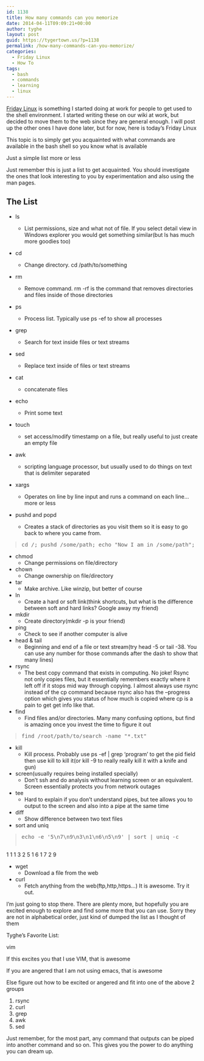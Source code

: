 ```yaml
---
id: 1138
title: How many commands can you memorize
date: 2014-04-11T09:09:21+00:00
author: tyghe
layout: post
guid: https://tygertown.us/?p=1138
permalink: /how-many-commands-can-you-memorize/
categories:
  - Friday Linux
  - How To
tags:
  - bash
  - commands
  - learning
  - linux
---
```

[Friday Linux](https://tygertown.us/category/friday-linux/http:// "Friday Linux Category") is something I started doing at work for people to get used to the shell environment. I started writing these on our wiki at work, but decided to move them to the web since they are general enough. I will post up the other ones I have done later, but for now, here is today&#8217;s Friday Linux

This topic is to simply get you acquainted with what commands are available in the bash shell so you know what is available
  
Just a simple list more or less

Just remember this is just a list to get acquainted. You should investigate the ones that look interesting to you by experimentation and also using the man pages.

## The List

  * ls 
      * List permissions, size and what not of file. If you select detail view in Windows explorer you would get something similar(but ls has much more goodies too)

  * cd 
      * Change directory. cd /path/to/something
  * rm 
      * Remove command. rm -rf is the command that removes directories and files inside of those directories
  * ps 
      * Process list. Typically use ps -ef to show all processes
  * grep 
      * Search for text inside files or text streams
  * sed 
      * Replace text inside of files or text streams
  * cat 
      * concatenate files
  * echo 
      * Print some text
  * touch 
      * set access/modify timestamp on a file, but really useful to just create an empty file
  * awk 
      * scripting language processor, but usually used to do things on text that is delimiter separated
  * xargs 
      * Operates on line by line input and runs a command on each line&#8230;more or less
  * pushd and popd 
      * Creates a stack of directories as you visit them so it is easy to go back to where you came from.

> <pre>cd /; pushd /some/path; echo "Now I am in /some/path"; popd; echo "Now I am back in /";</pre>

  * chmod 
      * Change permissions on file/directory
  * chown 
      * Change ownership on file/directory
  * tar 
      * Make archive. Like winzip, but better of course
  * ln 
      * Create a hard or soft link(think shortcuts, but what is the difference between soft and hard links? Google away my friend)
  * mkdir 
      * Create directory(mkdir -p is your friend)
  * ping 
      * Check to see if another computer is alive
  * head & tail 
      * Beginning and end of a file or text stream(try head -5 or tail -38. You can use any number for those commands after the dash to show that many lines)
  * rsync 
      * The best copy command that exists in computing. No joke! Rsync not only copies files, but it essentially remembers exactly where it left off if it stops mid way through copying. I almost always use rsync instead of the cp command because rsync also has the &#8211;progress option which gives you status of how much is copied where cp is a pain to get get info like that.
  * find 
      * Find files and/or directories. Many many confusing options, but find is amazing once you invest the time to figure it out

> <pre>find /root/path/to/search -name "*.txt"</pre>

  * kill 
      * Kill process. Probably use ps -ef | grep &#8216;program&#8217; to get the pid field then use kill to kill it(or kill -9 to really really kill it with a knife and gun)
  * screen(usually requires being installed specially) 
      * Don&#8217;t ssh and do analysis without learning screen or an equivalent. Screen essentially protects you from network outages
  * tee 
      * Hard to explain if you don&#8217;t understand pipes, but tee allows you to output to the screen and also into a pipe at the same time
  * diff 
      * Show difference between two text files
  * sort and uniq

> <pre>echo -e '5\n7\n9\n3\n1\n6\n5\n9' | sort | uniq -c
1 1
1 3
2 5
1 6
1 7
2 9</pre>

  * wget 
      * Download a file from the web
  * curl 
      * Fetch anything from the web(ftp,http,https&#8230;) It is awesome. Try it out.

I&#8217;m just going to stop there. There are plenty more, but hopefully you are excited enough to explore and find some more that you can use. Sorry they are not in alphabetical order, just kind of dumped the list as I thought of them

Tyghe&#8217;s Favorite List:
  
vim
  
If this excites you that I use VIM, that is awesome
  
If you are angered that I am not using emacs, that is awesome
  
Else figure out how to be excited or angered and fit into one of the above 2 groups

  1. rsync
  2. curl
  3. grep
  4. awk
  5. sed

Just remember, for the most part, any command that outputs can be piped into another command and so on. This gives you the power to do anything you can dream up.
